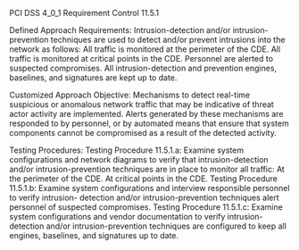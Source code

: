 PCI DSS 4_0_1 Requirement Control 11.5.1

Defined Approach Requirements:
Intrusion-detection and/or intrusion- prevention techniques are used to detect and/or prevent intrusions into the network as follows: All traffic is monitored at the perimeter of the CDE. All traffic is monitored at critical points in the CDE. Personnel are alerted to suspected compromises. All intrusion-detection and prevention engines, baselines, and signatures are kept up to date.

Customized Approach Objective:
Mechanisms to detect real-time suspicious or anomalous network traffic that may be indicative of threat actor activity are implemented. Alerts generated by these mechanisms are responded to by personnel, or by automated means that ensure that system components cannot be compromised as a result of the detected activity.

Testing Procedures:
Testing Procedure 11.5.1.a: Examine system configurations and network diagrams to verify that intrusion-detection and/or intrusion-prevention techniques are in place to monitor all traffic: At the perimeter of the CDE. At critical points in the CDE.
Testing Procedure 11.5.1.b: Examine system configurations and interview responsible personnel to verify intrusion- detection and/or intrusion-prevention techniques alert personnel of suspected compromises.
Testing Procedure 11.5.1.c: Examine system configurations and vendor documentation to verify intrusion-detection and/or intrusion-prevention techniques are configured to keep all engines, baselines, and signatures up to date.